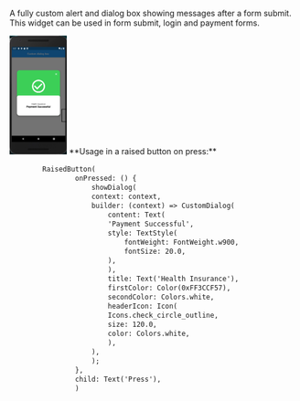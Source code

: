 A fully custom alert and dialog box showing messages after a form submit.
This widget can be used in form submit, login and payment forms.

<img src="example/assets/images/alert1.png" width="100">
**Usage in a raised button on press:**

            RaisedButton(
                    onPressed: () {
                        showDialog(
                        context: context,
                        builder: (context) => CustomDialog(
                            content: Text(
                            'Payment Successful',
                            style: TextStyle(
                                fontWeight: FontWeight.w900,
                                fontSize: 20.0,
                            ),
                            ),
                            title: Text('Health Insurance'),
                            firstColor: Color(0xFF3CCF57),
                            secondColor: Colors.white,
                            headerIcon: Icon(
                            Icons.check_circle_outline,
                            size: 120.0,
                            color: Colors.white,
                            ),
                        ),
                        );
                    },
                    child: Text('Press'),
                    )
